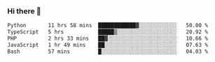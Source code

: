 ### Hi there 🌱
<!--START_SECTION:waka-->

```txt
Python       11 hrs 58 mins  ████████████▓░░░░░░░░░░░░   50.00 %
TypeScript   5 hrs           █████▒░░░░░░░░░░░░░░░░░░░   20.92 %
PHP          2 hrs 33 mins   ██▓░░░░░░░░░░░░░░░░░░░░░░   10.66 %
JavaScript   1 hr 49 mins    ██░░░░░░░░░░░░░░░░░░░░░░░   07.63 %
Bash         57 mins         █░░░░░░░░░░░░░░░░░░░░░░░░   04.03 %
```

<!--END_SECTION:waka-->
<!--
**Dieg0raf/Dieg0raf** is a ✨ _special_ ✨ repository because its `README.md` (this file) appears on your GitHub profile.

Here are some ideas to get you started:

- 🔭 I’m currently working on ...
- 🌱 I’m currently learning ...
- 👯 I’m looking to collaborate on ...
- 🤔 I’m looking for help with ...
- 💬 Ask me about ...
- 📫 How to reach me: ...
- 😄 Pronouns: ...
- ⚡ Fun fact: ...
-->
